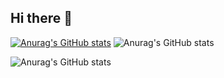 ## Hi there 👋

[![Anurag's GitHub stats](https://github-readme-stats.vercel.app/api?username=icrn)](https://github.com/anuraghazra/github-readme-stats)
![Anurag's GitHub stats](https://github-readme-stats.vercel.app/api?username=icrn&show_icons=true&theme=radical)

![Anurag's GitHub stats](https://github-readme-stats.vercel.app/api?username=icrn&show=reviews,discussions_started,discussions_answered,prs_merged,prs_merged_percentage)



<!--
**icrn/icrn** is a ✨ _special_ ✨ repository because its `README.md` (this file) appears on your GitHub profile.

Here are some ideas to get you started:

- 🔭 I’m currently working on ...
- 🌱 I’m currently learning ...
- 👯 I’m looking to collaborate on ...
- 🤔 I’m looking for help with ...
- 💬 Ask me about ...
- 📫 How to reach me: ...
- 😄 Pronouns: ...
- ⚡ Fun fact: ...
-->
